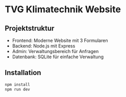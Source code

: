 # TVG Klimatechnik Website

## Projektstruktur
- Frontend: Moderne Website mit 3 Formularen
- Backend: Node.js mit Express
- Admin: Verwaltungsbereich für Anfragen
- Datenbank: SQLite für einfache Verwaltung

## Installation
```bash
npm install
npm run dev
```